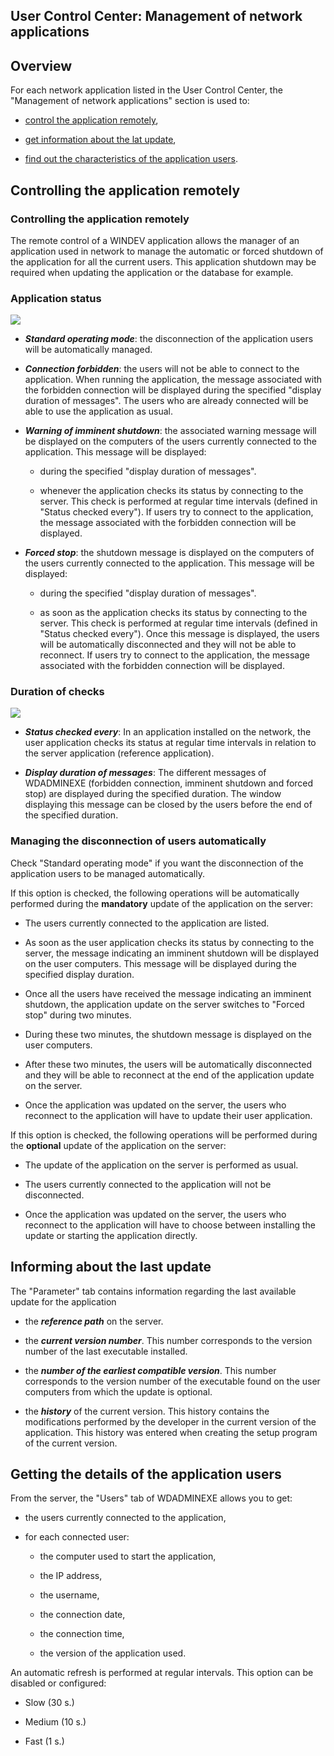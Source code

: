 
## User Control Center: Management of network applications
			



<a name="NOTE1"></a>
<a name="NOTE1_1"></a>


## Overview
<a name="overview_ELTTEXTE000172"></a>
For each network application listed in the User Control Center, the "Management of network applications" section is used to:

- [control the application remotely](#NOTE2_1),

- [get information about the lat update](#NOTE3_1),

- [find out the characteristics of the application users](#NOTE4_1).




<a name="NOTE2"></a>
<a name="NOTE2_1"></a>


## Controlling the application remotely
<a name="controlling_the_application_remotely_ELTTEXTE000196"></a>


### Controlling the application remotely
<a name="controlling_the_application_remotely_ELTPARAGRAPHE000028"></a>

The remote control of a WINDEV application allows the manager of an application used in network to manage the automatic or forced shutdown of the application for all the current users. This application shutdown may be required when updating the application or the database for example.
<a name="NOTE2_2"></a>


### Application status
<a name="application_status_ELTPARAGRAPHE000035"></a>

![](https://doc.pcsoft.fr/en-US/images/image.awp?langid=3&name=CC_User_Admin_App.gif)




- ***Standard operating mode***: the disconnection of the application users will be automatically managed.

- ***Connection forbidden***: the users will not be able to connect to the application. When running the application, the message associated with the forbidden connection will be displayed during the specified "display duration of messages".
	The users who are already connected will be able to use the application as usual.

- ***Warning of imminent shutdown***: the associated warning message will be displayed on the computers of the users currently connected to the application. This message will be displayed:

	- during the specified "display duration of messages".

	- whenever the application checks its status by connecting to the server. This check is performed at regular time intervals (defined in "Status checked every").
			If users try to connect to the application, the message associated with the forbidden connection will be displayed.




- ***Forced stop***: the shutdown message is displayed on the computers of the users currently connected to the application. This message will be displayed:

	- during the specified "display duration of messages".

	- as soon as the application checks its status by connecting to the server. This check is performed at regular time intervals (defined in "Status checked every").
			Once this message is displayed, the users will be automatically disconnected and they will not be able to reconnect.
			If users try to connect to the application, the message associated with the forbidden connection will be displayed.






<a name="NOTE2_3"></a>


### Duration of checks
<a name="duration_checks_ELTPARAGRAPHE000062"></a>

![](https://doc.pcsoft.fr/en-US/images/image.awp?langid=3&name=CC_User_Admin_App2.gif)




- ***Status checked every***: In an application installed on the network, the user application checks its status at regular time intervals in relation to the server application (reference application).

- ***Display duration of messages***: The different messages of WDADMINEXE (forbidden connection, imminent shutdown and forced stop) are displayed during the specified duration. The window displaying this message can be closed by the users before the end of the specified duration.



<a name="NOTE2_4"></a>


### Managing the disconnection of users automatically
<a name="managing_the_disconnection_users_automatically_ELTPARAGRAPHE000073"></a>

Check "Standard operating mode" if you want the disconnection of the application users to be managed automatically.

If this option is checked, the following operations will be automatically performed during the **mandatory** update of the application on the server:

- The users currently connected to the application are listed.

- As soon as the user application checks its status by connecting to the server, the message indicating an imminent shutdown will be displayed on the user computers. This message will be displayed during the specified display duration.

- Once all the users have received the message indicating an imminent shutdown, the application update on the server switches to "Forced stop" during two minutes.

- During these two minutes, the shutdown message is displayed on the user computers.

- After these two minutes, the users will be automatically disconnected and they will be able to reconnect at the end of the application update on the server.

- Once the application was updated on the server, the users who reconnect to the application will have to update their user application.




If this option is checked, the following operations will be performed during the **optional** update of the application on the server:

- The update of the application on the server is performed as usual.

- The users currently connected to the application will not be disconnected.

- Once the application was updated on the server, the users who reconnect to the application will have to choose between installing the update or starting the application directly.




<a name="NOTE3"></a>
<a name="NOTE3_1"></a>


## Informing about the last update
<a name="informing_about_the_last_update_ELTTEXTE000238"></a>
The "Parameter" tab contains information regarding the last available update for the application

- the ***reference path*** on the server.

- the ***current version number***. This number corresponds to the version number of the last executable installed.

- the ***number of the earliest compatible version***. This number corresponds to the version number of the executable found on the user computers from which the update is optional.

- the ***history*** of the current version. This history contains the modifications performed by the developer in the current version of the application. This history was entered when creating the setup program of the current version.




<a name="NOTE4"></a>
<a name="NOTE4_1"></a>


## Getting the details of the application users
<a name="getting_the_details_the_application_users_ELTTEXTE000262"></a>
From the server, the "Users" tab of WDADMINEXE allows you to get:

- the users currently connected to the application, 

- for each connected user:

	- the computer used to start the application, 

	- the IP address, 

	- the username,

	- the connection date, 

	- the connection time, 

	- the version of the application used.







An automatic refresh is performed at regular intervals. This option can be disabled or configured:

- Slow (30 s.)

- Medium (10 s.)

- Fast (1 s.)





